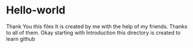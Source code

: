 # Hello-world
Thank You this files
It is created by me with the help of my friends.
Thanks to all of them.
Okay starting with Introduction this directory is created to learn github
